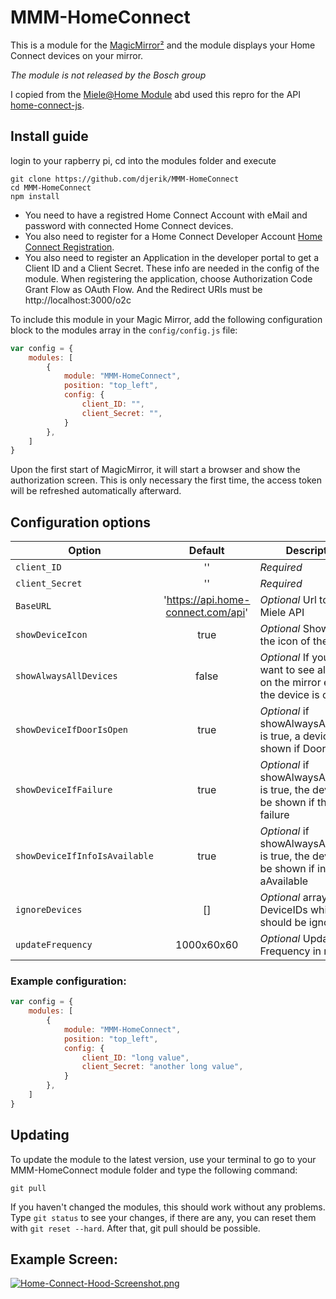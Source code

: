 # MMM-HomeConnect

This is a module for the [MagicMirror²](https://github.com/MichMich/MagicMirror/) and the module displays your Home Connect devices on your mirror.

*The module is not released by the Bosch group*

I copied from the [Miele@Home Module](https://github.com/SAR71/MMM-MieleAtHome) abd used this repro for the API [home-connect-js](https://github.com/artcom/home-connect-js).

## Install guide

login to your rapberry pi, cd into the modules folder and execute
```
git clone https://github.com/djerik/MMM-HomeConnect
cd MMM-HomeConnect
npm install
```

- You need to have a registred Home Connect Account with eMail and password with connected Home Connect devices. 
- You also need to register for a Home Connect Developer Account [Home Connect Registration](https://developer.home-connect.com/user/register).
- You also need to register an Application in the developer portal to get a Client ID and a Client Secret. These info are needed in the config of the module. When registering the application, choose Authorization Code Grant Flow as OAuth Flow. And the Redirect URIs must be http://localhost:3000/o2c

To include this module in your Magic Mirror, add the following configuration block to the modules array in the `config/config.js` file:
```js
var config = {
    modules: [
        {
            module: "MMM-HomeConnect",
            position: "top_left",
            config: {
                client_ID: "",
                client_Secret: "",
            }
        },
    ]
}
```

Upon the first start of MagicMirror, it will start a browser and show the authorization screen. This is only necessary the first time, the access token will be refreshed automatically afterward.

## Configuration options

| Option                            | Default                            | Description
|-----------------------------------|:----------------------------------:|---------------------------------------------------------------------
| `client_ID`                       | ''                                 | *Required* 
| `client_Secret`                   | ''                                 | *Required* 
| `BaseURL`                         | 'https://api.home-connect.com/api' | *Optional* Url to the Miele API
| `showDeviceIcon`                  | true                               | *Optional* Show or hide the icon of the devices
| `showAlwaysAllDevices`            | false                              | *Optional* If you alway want to see al devices on the mirror even if the device is off
| `showDeviceIfDoorIsOpen`          | true                               | *Optional* if showAlwaysAllDevices is true, a device will be shown if Door is open
| `showDeviceIfFailure`             | true                               | *Optional* if showAlwaysAllDevices is true, the device will be shown if there is a failure
| `showDeviceIfInfoIsAvailable`     | true                               | *Optional* if showAlwaysAllDevices is true, the device will be shown if info is aAvailable
| `ignoreDevices`                   | []                                 | *Optional* array with DeviceIDs which should be ignored
| `updateFrequency`                 | 1000x60x60                         | *Optional* Update Frequency in ms

### Example configuration:
```js
var config = {
    modules: [
        {
            module: "MMM-HomeConnect",
            position: "top_left",
            config: {
                client_ID: "long value",
                client_Secret: "another long value",
            }
        },      
    ]
}
```
## Updating

To update the module to the latest version, use your terminal to go to your MMM-HomeConnect module folder and type the following command:

````
git pull
```` 

If you haven't changed the modules, this should work without any problems. 
Type `git status` to see your changes, if there are any, you can reset them with `git reset --hard`. After that, git pull should be possible.


## Example Screen:
[![Home-Connect-Hood-Screenshot.png](https://i.postimg.cc/vZgw7pn8/Home-Connect-Hood-Screenshot.png)](https://postimg.cc/rDkHMZg7)
